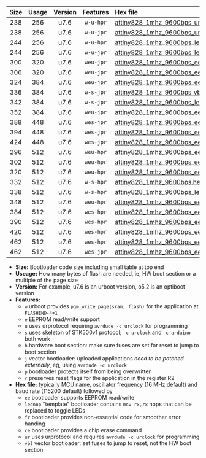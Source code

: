 |Size|Usage|Version|Features|Hex file|
|:-:|:-:|:-:|:-:|:--|
|238|256|u7.6|`w-u-hpr`|[attiny828_1mhz_9600bps_ur.hex](https://raw.githubusercontent.com/stefanrueger/urboot/main/attiny828_1mhz_9600bps_ur.hex)|
|238|256|u7.6|`w-u-jpr`|[attiny828_1mhz_9600bps_ur_vbl.hex](https://raw.githubusercontent.com/stefanrueger/urboot/main/attiny828_1mhz_9600bps_ur_vbl.hex)|
|244|256|u7.6|`w-u-hpr`|[attiny828_1mhz_9600bps_lednop_ur.hex](https://raw.githubusercontent.com/stefanrueger/urboot/main/attiny828_1mhz_9600bps_lednop_ur.hex)|
|244|256|u7.6|`w-u-jpr`|[attiny828_1mhz_9600bps_lednop_ur_vbl.hex](https://raw.githubusercontent.com/stefanrueger/urboot/main/attiny828_1mhz_9600bps_lednop_ur_vbl.hex)|
|300|320|u7.6|`weu-jpr`|[attiny828_1mhz_9600bps_ee_ur_vbl.hex](https://raw.githubusercontent.com/stefanrueger/urboot/main/attiny828_1mhz_9600bps_ee_ur_vbl.hex)|
|306|320|u7.6|`weu-jpr`|[attiny828_1mhz_9600bps_ee_lednop_ur_vbl.hex](https://raw.githubusercontent.com/stefanrueger/urboot/main/attiny828_1mhz_9600bps_ee_lednop_ur_vbl.hex)|
|324|384|u7.6|`weu-jpr`|[attiny828_1mhz_9600bps_ee_lednop_fr_ur_vbl.hex](https://raw.githubusercontent.com/stefanrueger/urboot/main/attiny828_1mhz_9600bps_ee_lednop_fr_ur_vbl.hex)|
|336|384|u7.6|`w-s-jpr`|[attiny828_1mhz_9600bps_vbl.hex](https://raw.githubusercontent.com/stefanrueger/urboot/main/attiny828_1mhz_9600bps_vbl.hex)|
|342|384|u7.6|`w-s-jpr`|[attiny828_1mhz_9600bps_lednop_vbl.hex](https://raw.githubusercontent.com/stefanrueger/urboot/main/attiny828_1mhz_9600bps_lednop_vbl.hex)|
|352|384|u7.6|`weu-jpr`|[attiny828_1mhz_9600bps_ee_lednop_fr_ce_ur_vbl.hex](https://raw.githubusercontent.com/stefanrueger/urboot/main/attiny828_1mhz_9600bps_ee_lednop_fr_ce_ur_vbl.hex)|
|388|448|u7.6|`wes-jpr`|[attiny828_1mhz_9600bps_ee_vbl.hex](https://raw.githubusercontent.com/stefanrueger/urboot/main/attiny828_1mhz_9600bps_ee_vbl.hex)|
|394|448|u7.6|`wes-jpr`|[attiny828_1mhz_9600bps_ee_lednop_vbl.hex](https://raw.githubusercontent.com/stefanrueger/urboot/main/attiny828_1mhz_9600bps_ee_lednop_vbl.hex)|
|424|448|u7.6|`wes-jpr`|[attiny828_1mhz_9600bps_ee_lednop_fr_vbl.hex](https://raw.githubusercontent.com/stefanrueger/urboot/main/attiny828_1mhz_9600bps_ee_lednop_fr_vbl.hex)|
|296|512|u7.6|`weu-hpr`|[attiny828_1mhz_9600bps_ee_ur.hex](https://raw.githubusercontent.com/stefanrueger/urboot/main/attiny828_1mhz_9600bps_ee_ur.hex)|
|302|512|u7.6|`weu-hpr`|[attiny828_1mhz_9600bps_ee_lednop_ur.hex](https://raw.githubusercontent.com/stefanrueger/urboot/main/attiny828_1mhz_9600bps_ee_lednop_ur.hex)|
|320|512|u7.6|`weu-hpr`|[attiny828_1mhz_9600bps_ee_lednop_fr_ur.hex](https://raw.githubusercontent.com/stefanrueger/urboot/main/attiny828_1mhz_9600bps_ee_lednop_fr_ur.hex)|
|332|512|u7.6|`w-s-hpr`|[attiny828_1mhz_9600bps.hex](https://raw.githubusercontent.com/stefanrueger/urboot/main/attiny828_1mhz_9600bps.hex)|
|338|512|u7.6|`w-s-hpr`|[attiny828_1mhz_9600bps_lednop.hex](https://raw.githubusercontent.com/stefanrueger/urboot/main/attiny828_1mhz_9600bps_lednop.hex)|
|348|512|u7.6|`weu-hpr`|[attiny828_1mhz_9600bps_ee_lednop_fr_ce_ur.hex](https://raw.githubusercontent.com/stefanrueger/urboot/main/attiny828_1mhz_9600bps_ee_lednop_fr_ce_ur.hex)|
|384|512|u7.6|`wes-hpr`|[attiny828_1mhz_9600bps_ee.hex](https://raw.githubusercontent.com/stefanrueger/urboot/main/attiny828_1mhz_9600bps_ee.hex)|
|390|512|u7.6|`wes-hpr`|[attiny828_1mhz_9600bps_ee_lednop.hex](https://raw.githubusercontent.com/stefanrueger/urboot/main/attiny828_1mhz_9600bps_ee_lednop.hex)|
|420|512|u7.6|`wes-hpr`|[attiny828_1mhz_9600bps_ee_lednop_fr.hex](https://raw.githubusercontent.com/stefanrueger/urboot/main/attiny828_1mhz_9600bps_ee_lednop_fr.hex)|
|462|512|u7.6|`wes-hpr`|[attiny828_1mhz_9600bps_ee_lednop_fr_ce.hex](https://raw.githubusercontent.com/stefanrueger/urboot/main/attiny828_1mhz_9600bps_ee_lednop_fr_ce.hex)|
|462|512|u7.6|`wes-jpr`|[attiny828_1mhz_9600bps_ee_lednop_fr_ce_vbl.hex](https://raw.githubusercontent.com/stefanrueger/urboot/main/attiny828_1mhz_9600bps_ee_lednop_fr_ce_vbl.hex)|

- **Size:** Bootloader code size including small table at top end
- **Useage:** How many bytes of flash are needed, ie, HW boot section or a multiple of the page size
- **Version:** For example, u7.6 is an urboot version, o5.2 is an optiboot version
- **Features:**
  + `w` urboot provides `pgm_write_page(sram, flash)` for the application at `FLASHEND-4+1`
  + `e` EEPROM read/write support
  + `u` uses urprotocol requiring `avrdude -c urclock` for programming
  + `s` uses skeleton of STK500v1 protocol; `-c urclock` and `-c arduino` both work
  + `h` hardware boot section: make sure fuses are set for reset to jump to boot section
  + `j` vector bootloader: uploaded applications *need to be patched externally*, eg, using `avrdude -c urclock`
  + `p` bootloader protects itself from being overwritten
  + `r` preserves reset flags for the application in the register R2
- **Hex file:** typically MCU name, oscillator frequency (16 MHz default) and baud rate (115200 default) followed by
  + `ee` bootloader supports EEPROM read/write
  + `lednop` "template" bootloader contains `mov rx,rx` nops that can be replaced to toggle LEDs
  + `fr` bootloader provides non-essential code for smoother error handing
  + `ce` bootloader provides a chip erase command
  + `ur` uses urprotocol and requires `avrdude -c urclock` for programming
  + `vbl` vector bootloader: set fuses to jump to reset, not the HW boot section
